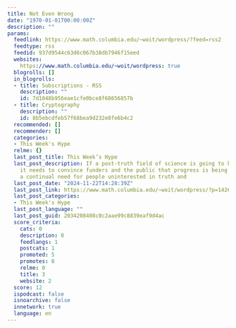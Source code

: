 ```yaml
---
title: Not Even Wrong
date: "1970-01-01T00:00:00Z"
description: ""
params:
  feedlink: https://www.math.columbia.edu/~woit/wordpress/?feed=rss2
  feedtype: rss
  feedid: 937d9544c63d6c067b38db7946f15eed
  websites:
    https://www.math.columbia.edu/~woit/wordpress: true
  blogrolls: []
  in_blogrolls:
  - title: Subscriptions - RSS
    description: ""
    id: 7d1048b956eae1cfe0bce8f68656857b
  - title: Cryptography
    description: ""
    id: 8b5ebcdfeb57f68bea9d232e8fe6b4c2
  recommended: []
  recommender: []
  categories:
  - This Week's Hype
  relme: {}
  last_post_title: This Week’s Hype
  last_post_description: If a post-truth field of science is going to keep going,
    it needs to convince funders and the public that progress is being made, so there’s
    a continual need for people uninterested in truth and
  last_post_date: "2024-11-22T14:28:39Z"
  last_post_link: https://www.math.columbia.edu/~woit/wordpress/?p=14260
  last_post_categories:
  - This Week's Hype
  last_post_language: ""
  last_post_guid: 2034208408c0c2aae99c8839eaf9d4ac
  score_criteria:
    cats: 0
    description: 0
    feedlangs: 1
    postcats: 1
    promoted: 5
    promotes: 0
    relme: 0
    title: 3
    website: 2
  score: 12
  ispodcast: false
  isnoarchive: false
  innetwork: true
  language: en
---
```

